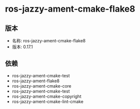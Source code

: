 # ros-jazzy-ament-cmake-flake8

## 版本

- 名称: ros-jazzy-ament-cmake-flake8
- 版本: 0.17.1

## 依赖

- ros-jazzy-ament-cmake-test
- ros-jazzy-ament-flake8
- ros-jazzy-ament-cmake-core
- ros-jazzy-ament-cmake-test
- ros-jazzy-ament-cmake-copyright
- ros-jazzy-ament-cmake-lint-cmake
